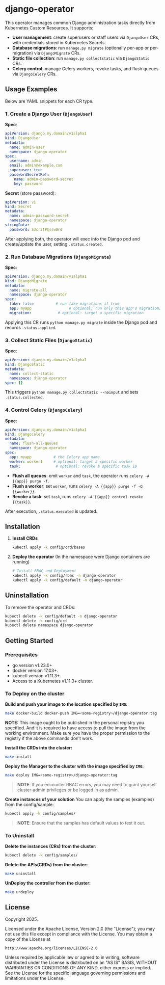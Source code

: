 # django-operator
This operator manages common Django administration tasks directly from Kubernetes Custom Resources. It supports:

* **User management**: create superusers or staff users via `DjangoUser` CRs, with credentials stored in Kubernetes Secrets.
* **Database migrations**: run `manage.py migrate` (optionally per-app or per-migration) via `DjangoMigrate` CRs.
* **Static file collection**: run `manage.py collectstatic` via `DjangoStatic` CRs.
* **Celery control**: manage Celery workers, revoke tasks, and flush queues via `DjangoCelery` CRs.

## Usage Examples

Below are YAML snippets for each CR type.

### 1. Create a Django User (`DjangoUser`)

**Spec**:

```yaml
apiVersion: django.my.domain/v1alpha1
kind: DjangoUser
metadata:
  name: admin-user
  namespace: django-operator
spec:
  username: admin
  email: admin@example.com
  superuser: true
  passwordSecretRef:
    name: admin-password-secret
    key: password
```

**Secret** (store password):

```yaml
apiVersion: v1
kind: Secret
metadata:
  name: admin-password-secret
  namespace: django-operator
stringData:
  password: S3cr3tP@ssw0rd
```

After applying both, the operator will exec into the Django pod and create/update the user, setting `.status.created`.

### 2. Run Database Migrations (`DjangoMigrate`)

**Spec**:

```yaml
apiVersion: django.my.domain/v1alpha1
kind: DjangoMigrate
metadata:
  name: migrate-all
  namespace: django-operator
spec:
  fake: false          # run fake migrations if true
  app: myapp                 # optional: run only this app's migrations
  migration:            # optional: target a specific migration
```

Applying this CR runs `python manage.py migrate` inside the Django pod and records `.status.applied`.

### 3. Collect Static Files (`DjangoStatic`)

**Spec**:

```yaml
apiVersion: django.my.domain/v1alpha1
kind: DjangoStatic
metadata:
  name: collect-static
  namespace: django-operator
spec: {}
```

This triggers `python manage.py collectstatic --noinput` and sets `.status.collected`.

### 4. Control Celery (`DjangoCelery`)

**Spec**:

```yaml
apiVersion: django.my.domain/v1alpha1
kind: DjangoCelery
metadata:
  name: flush-all-queues
  namespace: django-operator
spec:
  app: myapp          # the Celery app name
  worker: worker1     # optional: target a specific worker
  task:                # optional: revoke a specific task ID
```

* **Flush all queues**: omit `worker` and `task`, the operator runs `celery -A {{app}} purge -f`.
* **Flush a worker**: set `worker`, runs `celery -A {{app}} purge -f -Q {{worker}}`.
* **Revoke a task**: set `task`, runs `celery -A {{app}} control revoke {{task}}`.

After execution, `.status.executed` is updated.
## Installation
1. **Install CRDs**

   ```bash
   kubectl apply -k config/crd/bases
   ```

2. **Deploy the operator** (In the namespace were Django containers are running)

   ```bash
   # Install RBAC and Deployment
   kubectl apply -k config/rbac -n django-operator
   kubectl apply -k config/default -n django-operator
   ```
## Uninstallation

To remove the operator and CRDs:

```bash
kubectl delete -k config/default -n django-operator
kubectl delete -k config/crd
kubectl delete namespace django-operator
```
## Getting Started

### Prerequisites
- go version v1.23.0+
- docker version 17.03+.
- kubectl version v1.11.3+.
- Access to a Kubernetes v1.11.3+ cluster.

### To Deploy on the cluster
**Build and push your image to the location specified by `IMG`:**

```sh
make docker-build docker-push IMG=<some-registry>/django-operator:tag
```

**NOTE:** This image ought to be published in the personal registry you specified.
And it is required to have access to pull the image from the working environment.
Make sure you have the proper permission to the registry if the above commands don’t work.

**Install the CRDs into the cluster:**

```sh
make install
```

**Deploy the Manager to the cluster with the image specified by `IMG`:**

```sh
make deploy IMG=<some-registry>/django-operator:tag
```

> **NOTE**: If you encounter RBAC errors, you may need to grant yourself cluster-admin
privileges or be logged in as admin.

**Create instances of your solution**
You can apply the samples (examples) from the config/sample:

```sh
kubectl apply -k config/samples/
```

>**NOTE**: Ensure that the samples has default values to test it out.

### To Uninstall
**Delete the instances (CRs) from the cluster:**

```sh
kubectl delete -k config/samples/
```

**Delete the APIs(CRDs) from the cluster:**

```sh
make uninstall
```

**UnDeploy the controller from the cluster:**

```sh
make undeploy
```
## License

Copyright 2025.

Licensed under the Apache License, Version 2.0 (the "License");
you may not use this file except in compliance with the License.
You may obtain a copy of the License at

    http://www.apache.org/licenses/LICENSE-2.0

Unless required by applicable law or agreed to in writing, software
distributed under the License is distributed on an "AS IS" BASIS,
WITHOUT WARRANTIES OR CONDITIONS OF ANY KIND, either express or implied.
See the License for the specific language governing permissions and
limitations under the License.

